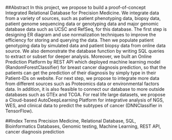 ##Abstract
In this project, we propose to build a proof-of-concept Integrated Relational Database for Precision Medicine. We integrate data from a variety of sources, such as patient phenotyping data, biopsy data, patient genome sequencing data or genotyping data and major genomic database data such as UCSC and RefSeq, for this database. The first step is designing ER diagram and use normalization techniques to improve the efficiency for storing and querying the data. Then we populate patient genotyping data by simulated data and patient biopsy data from online data source. We also demonstrate the database function by writing SQL queries to extract or subset for deeper analysis. Moreover, we built an Online Prediction Platform by REST API which deployed machine learning model (RandomForestClassifier) for breast cancer diagnosis prediction, so that the patients can get the prediction of their diagnosis by simply type in their Patient-IDs on website.  For next step, we propose to integrate more data from different sources such as Proteomics data or environmental factors data. In addition, it is also feasible to connect our database to more outside databases such as GTEx and TCGA.  For real life large datasets, we propose a Cloud-based AutoDeepLearning Platform for integrative analysis of NGS, WES, and clinical data to predict the subtypes of cancer (DNNClassifier in TensorFlow).

##Index Terms
Precision Medicine, Relational Database, SQL, Bioinformatics Databases, Genomic testing, Machine Learning, REST API, cancer diagnosis prediction
